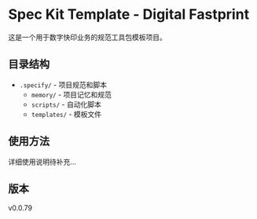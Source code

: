 # Spec Kit Template - Digital Fastprint

这是一个用于数字快印业务的规范工具包模板项目。

## 目录结构

- `.specify/` - 项目规范和脚本
  - `memory/` - 项目记忆和规范
  - `scripts/` - 自动化脚本
  - `templates/` - 模板文件

## 使用方法

详细使用说明待补充...

## 版本

v0.0.79

